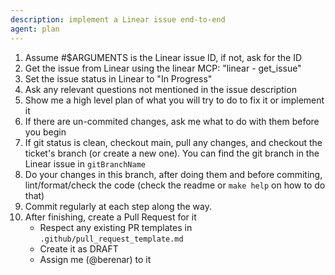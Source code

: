 ```yaml
---
description: implement a Linear issue end-to-end
agent: plan
---
```


1. Assume #$ARGUMENTS is the Linear issue ID, if not, ask for the ID
1. Get the issue from Linear using the linear MCP: "linear - get_issue"
1. Set the issue status in Linear to "In Progress"
1. Ask any relevant questions not mentioned in the issue description
1. Show me a high level plan of what you will try to do to fix it or implement it
1. If there are un-commited changes, ask me what to do with them before you begin
1. If git status is clean, checkout main, pull any changes, and checkout the ticket's branch (or create a new one). You can find the git branch in the Linear issue in `gitBranchName`
1. Do your changes in this branch, after doing them and before commiting, lint/format/check the code (check the readme or `make help` on how to do that)
1. Commit regularly at each step along the way.
1. After finishing, create a Pull Request for it
   - Respect any existing PR templates in `.github/pull_request_template.md`
   - Create it as DRAFT
   - Assign me (@berenar) to it
